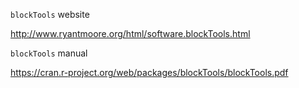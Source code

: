 `blockTools` website

http://www.ryantmoore.org/html/software.blockTools.html

`blockTools` manual

https://cran.r-project.org/web/packages/blockTools/blockTools.pdf
